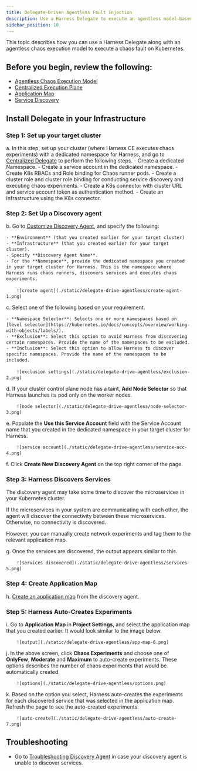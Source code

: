 ```yaml
---
title: Delegate-Driven Agentless Fault Injection
description: Use a Harness Delegate to execute an agentless model-based Kubernetes chaos fault.
sidebar_position: 10
---
```


This topic describes how you can use a Harness Delegate along with an agentless chaos execution model to execute a chaos fault on Kubernetes. 

## Before you begin, review the following:

* [Agentless Chaos Execution Model](/docs/chaos-engineering/concepts/how-stuff-works/agentless-chaos-working#agentless-chaos-execution-model)
* [Centralized Execution Plane](/docs/chaos-engineering/concepts/how-stuff-works/centralized-exec-plane)
* [Application Map](/docs/chaos-engineering/use-harness-ce/application-map#what-is-an-application-map)
* [Service Discovery](/docs/chaos-engineering/use-harness-ce/service-discovery)

## Install Delegate in your Infrastructure

### Step 1: Set up your target cluster 

a. In this step, set up your cluster (where Harness CE executes chaos experiments) with a dedicated namespace for Harness, and go to [Centralized Delegate](/docs/chaos-engineering/use-harness-ce/infrastructures/centralized-delegate) to perform the following steps.
	- Create a dedicated Namespace.
	- Create a service account in the dedicated namespace.
	- Create K8s RBACs and Role binding for Chaos runner pods.
	- Create a cluster role and cluster role binding for conducting service discovery and executing chaos experiments.
	- Create a K8s connector with cluster URL and service account token as authentication method.
	- Create an Infrastructure using the K8s connector.


### Step 2: Set Up a Discovery agent

b. Go to [Customize Discovery Agent](/docs/platform/service-discovery/#customize-discovery-agent), and specify the following:

	- **Environment** (that you created earlier for your target cluster)
	- **Infrastructure** (that you created earlier for your target cluster). 
	- Specify **Discovery Agent Name**. 
	- For the **Namespace**, provide the dedicated namespace you created in your target cluster for Harness. This is the namespace where Harness runs chaos runners, discovers services and executes chaos experiments.

		![create agent](./static/delegate-drive-agentless/create-agent-1.png)

c. Select one of the following based on your requirement.

	- **Namespace Selector**: Selects one or more namespaces based on [level selector](https://kubernetes.io/docs/concepts/overview/working-with-objects/labels/).
	- **Exclusion**: Select this option to avoid Harness from discovering certain namespaces. Provide the name of the namespaces to be excluded.
	- **Inclusion**: Select this option to allow Harness to discover specific namespaces. Provide the name of the namespaces to be included.

		![exclusion settings](./static/delegate-drive-agentless/exclusion-2.png)

d. If your cluster control plane node has a taint, **Add Node Selector** so that Harness launches its pod only on the worker nodes.

		![node selector](./static/delegate-drive-agentless/node-selector-3.png)

e. Populate the **Use this Service Account** field with the Service Account name that you created in the dedicated namespace in your target cluster for Harness.

		![service account](./static/delegate-drive-agentless/service-acc-4.png)

f. Click **Create New Discovery Agent** on the top right corner of the page.

### Step 3: Harness Discovers Services

The discovery agent may take some time to discover the microservices in your Kubernetes cluster. 

If the microservices in your system are communicating with each other, the agent will discover the connectivity between these microservices. Otherwise, no connectivity is discovered.

However, you can manually create network experiments and tag them to the relevant application map.

g. Once the services are discovered, the output appears similar to this.

		![services discovered](./static/delegate-drive-agentless/services-5.png)

### Step 4: Create Application Map

h. [Create an application map](/docs/chaos-engineering/use-harness-ce/application-map#create-an-application-map) from the discovery agent.

### Step 5: Harness Auto-Creates Experiments

i. Go to **Application Map** in **Project Settings**, and select the application map that you created earlier. It would look similar to the image below.

		![output](./static/delegate-drive-agentless/app-map-6.png)

j. In the above screen, click **Chaos Experiments** and choose one of **OnlyFew**, **Moderate** and **Maximum** to auto-create experiments. These options describes the number of chaos experiments that would be automatically created.

		![options](./static/delegate-drive-agentless/options.png)

k. Based on the option you select, Harness auto-creates the experiments for each discovered service that was selected in the application map. Refresh the page to see the auto-created experiments.

		![auto-create](./static/delegate-drive-agentless/auto-create-7.png)

## Troubleshooting

- Go to [Troubleshooting Discovery Agent](/docs/chaos-engineering/troubleshooting/#discovery-agent) in case your discovery agent is unable to discover services.	

